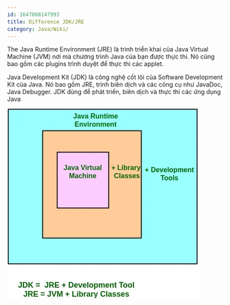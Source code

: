 ```yaml
---
id: 1647068147993
title: Difference JDK/JRE
category: Java/Wiki/
---
```


The Java Runtime Environment (JRE) là trình triển khai của Java Virtual Machine (JVM) nơi mà chương trình Java của bạn được thực thi. Nó cũng bao gồm các plugins trình duyệt để thực thi các applet.

Java Development Kit (JDK) là công nghệ cốt lõi của Software Development Kit của Java. Nó bao gồm JRE, trình biên dịch và các công cụ như JavaDoc, Java Debugger. JDK dùng để phát triển, biên dịch và thực thi các ứng dụng Java

![JDK_JRE_JVM.jpeg.webp](https://raw.githubusercontent.com/cuongphuong/memo_data/main/Images/1647068143987_JDK_JRE_JVM.jpeg.webp)